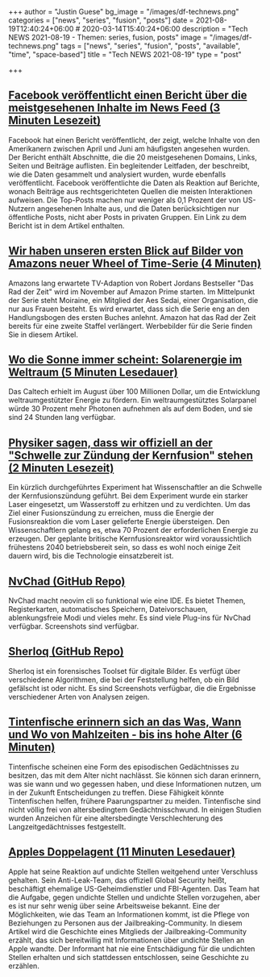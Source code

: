 +++
author = "Justin Guese"
bg_image = "/images/df-technews.png"
categories = ["news", "series", "fusion", "posts"]
date = 2021-08-19T12:40:24+06:00 # 2020-03-14T15:40:24+06:00
description = "Tech NEWS 2021-08-19 - Themen: series, fusion, posts"
image = "/images/df-technews.png"
tags = ["news", "series", "fusion", "posts", "available", "time", "space-based"]
title = "Tech NEWS 2021-08-19"
type = "post"

+++

## [Facebook veröffentlicht einen Bericht über die meistgesehenen Inhalte im News Feed (3 Minuten Lesezeit)](https://www.theverge.com/2021/8/18/22630813/facebook-report-most-viewed-content-links-news-feed-transparancy)

 Facebook hat einen Bericht veröffentlicht, der zeigt, welche Inhalte von den Amerikanern zwischen April und Juni am häufigsten angesehen wurden. Der Bericht enthält Abschnitte, die die 20 meistgesehenen Domains, Links, Seiten und Beiträge auflisten. Ein begleitender Leitfaden, der beschreibt, wie die Daten gesammelt und analysiert wurden, wurde ebenfalls veröffentlicht. Facebook veröffentlichte die Daten als Reaktion auf Berichte, wonach Beiträge aus rechtsgerichteten Quellen die meisten Interaktionen aufweisen. Die Top-Posts machen nur weniger als 0,1 Prozent der von US-Nutzern angesehenen Inhalte aus, und die Daten berücksichtigen nur öffentliche Posts, nicht aber Posts in privaten Gruppen. Ein Link zu dem Bericht ist in dem Artikel enthalten.

## [Wir haben unseren ersten Blick auf Bilder von Amazons neuer Wheel of Time-Serie (4 Minuten)](https://arstechnica.com/gaming/2021/08/we-have-our-first-look-at-images-from-amazons-new-wheel-of-time-series/)

 Amazons lang erwartete TV-Adaption von Robert Jordans Bestseller "Das Rad der Zeit" wird im November auf Amazon Prime starten. Im Mittelpunkt der Serie steht Moiraine, ein Mitglied der Aes Sedai, einer Organisation, die nur aus Frauen besteht. Es wird erwartet, dass sich die Serie eng an den Handlungsbogen des ersten Buches anlehnt. Amazon hat das Rad der Zeit bereits für eine zweite Staffel verlängert. Werbebilder für die Serie finden Sie in diesem Artikel.

## [Wo die Sonne immer scheint: Solarenergie im Weltraum (5 Minuten Lesedauer)](https://arstechnica.com/science/2021/08/where-the-sun-always-shines-putting-solar-in-space/)

 Das Caltech erhielt im August über 100 Millionen Dollar, um die Entwicklung weltraumgestützter Energie zu fördern. Ein weltraumgestütztes Solarpanel würde 30 Prozent mehr Photonen aufnehmen als auf dem Boden, und sie sind 24 Stunden lang verfügbar.

## [Physiker sagen, dass wir offiziell an der "Schwelle zur Zündung der Kernfusion" stehen (2 Minuten Lesezeit)](https://interestingengineering.com/we-are-now-closer-to-the-historic-nuclear-fusion-ignition-milestone)

 Ein kürzlich durchgeführtes Experiment hat Wissenschaftler an die Schwelle der Kernfusionszündung geführt. Bei dem Experiment wurde ein starker Laser eingesetzt, um Wasserstoff zu erhitzen und zu verdichten. Um das Ziel einer Fusionszündung zu erreichen, muss die Energie der Fusionsreaktion die vom Laser gelieferte Energie übersteigen. Den Wissenschaftlern gelang es, etwa 70 Prozent der erforderlichen Energie zu erzeugen. Der geplante britische Kernfusionsreaktor wird voraussichtlich frühestens 2040 betriebsbereit sein, so dass es wohl noch einige Zeit dauern wird, bis die Technologie einsatzbereit ist.

## [NvChad (GitHub Repo)](https://github.com/NvChad/NvChad)

 NvChad macht neovim cli so funktional wie eine IDE. Es bietet Themen, Registerkarten, automatisches Speichern, Dateivorschauen, ablenkungsfreie Modi und vieles mehr. Es sind viele Plug-ins für NvChad verfügbar. Screenshots sind verfügbar.

## [Sherloq (GitHub Repo)](https://github.com/GuidoBartoli/sherloq)

 Sherloq ist ein forensisches Toolset für digitale Bilder. Es verfügt über verschiedene Algorithmen, die bei der Feststellung helfen, ob ein Bild gefälscht ist oder nicht. Es sind Screenshots verfügbar, die die Ergebnisse verschiedener Arten von Analysen zeigen.

## [Tintenfische erinnern sich an das Was, Wann und Wo von Mahlzeiten - bis ins hohe Alter (6 Minuten)](https://arstechnica.com/science/2021/08/cuttlefish-remember-the-what-when-and-where-of-meals-even-into-old-age/)

 Tintenfische scheinen eine Form des episodischen Gedächtnisses zu besitzen, das mit dem Alter nicht nachlässt. Sie können sich daran erinnern, was sie wann und wo gegessen haben, und diese Informationen nutzen, um in der Zukunft Entscheidungen zu treffen. Diese Fähigkeit könnte Tintenfischen helfen, frühere Paarungspartner zu meiden. Tintenfische sind nicht völlig frei von altersbedingtem Gedächtnisschwund. In einigen Studien wurden Anzeichen für eine altersbedingte Verschlechterung des Langzeitgedächtnisses festgestellt.

## [Apples Doppelagent (11 Minuten Lesedauer)](https://www.vice.com/en/article/3aqyz8/apples-double-agent)

 Apple hat seine Reaktion auf undichte Stellen weitgehend unter Verschluss gehalten. Sein Anti-Leak-Team, das offiziell Global Security heißt, beschäftigt ehemalige US-Geheimdienstler und FBI-Agenten. Das Team hat die Aufgabe, gegen undichte Stellen und undichte Stellen vorzugehen, aber es ist nur sehr wenig über seine Arbeitsweise bekannt. Eine der Möglichkeiten, wie das Team an Informationen kommt, ist die Pflege von Beziehungen zu Personen aus der Jailbreaking-Community. In diesem Artikel wird die Geschichte eines Mitglieds der Jailbreaking-Community erzählt, das sich bereitwillig mit Informationen über undichte Stellen an Apple wandte. Der Informant hat nie eine Entschädigung für die undichten Stellen erhalten und sich stattdessen entschlossen, seine Geschichte zu erzählen.

